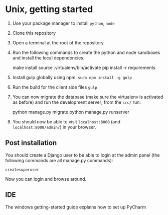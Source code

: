 # Unix, getting started

1. Use your package manager to install `python`, `node`
2. Clone this repository
3. Open a terminal at the root of the repository
4. Run the following commands to create the python and node sandboxes and install the local
   dependencies.

    make install
	  source .virtualenv/bin/activate
	  pip install -r requirements

5. Install gulp globally using npm: `sudo npm install -g gulp`

6. Run the build for the client side files `gulp`

7.  You can now migrate the database (make sure the virtualenv is activated as before) and
    run the development server; from the `src/` run:

    python manage.py migrate
	  python manage.py runserver

8.  You should now be able to visit `localhost:8000` (and `localhost:8000/admin/`) in your browser.

## Post installation

You should create a Django user to be able to login at the admin panel (the following commands are
all manage.py commands):

    createsuperuser

Now you can login and browse around.

## IDE

The windows getting-started guide explains how to set up PyCharm
